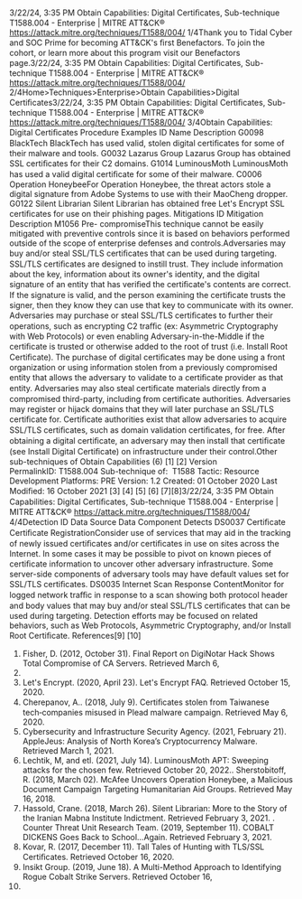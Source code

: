 3/22/24, 3:35 PM Obtain Capabilities: Digital Certiﬁcates, Sub-technique T1588.004 - Enterprise | MITRE ATT&CK®
https://attack.mitre.org/techniques/T1588/004/ 1/4Thank you to Tidal Cyber and SOC Prime for becoming ATT&CK's ﬁrst Benefactors. To join the cohort, or learn more about this program visit our
Benefactors page.3/22/24, 3:35 PM Obtain Capabilities: Digital Certiﬁcates, Sub-technique T1588.004 - Enterprise | MITRE ATT&CK®
https://attack.mitre.org/techniques/T1588/004/ 2/4Home>Techniques>Enterprise>Obtain Capabilities>Digital Certiﬁcates3/22/24, 3:35 PM Obtain Capabilities: Digital Certiﬁcates, Sub-technique T1588.004 - Enterprise | MITRE ATT&CK®
https://attack.mitre.org/techniques/T1588/004/ 3/4Obtain Capabilities: Digital Certiﬁcates
Procedure Examples
ID Name Description
G0098 BlackTech BlackTech has used valid, stolen digital certiﬁcates for some of their malware and tools.
G0032 Lazarus Group Lazarus Group has obtained SSL certiﬁcates for their C2 domains.
G1014 LuminousMoth LuminousMoth has used a valid digital certiﬁcate for some of their malware.
C0006 Operation
HoneybeeFor Operation Honeybee, the threat actors stole a digital signature from Adobe Systems to use with their
MaoCheng dropper.
G0122 Silent Librarian Silent Librarian has obtained free Let's Encrypt SSL certiﬁcates for use on their phishing pages.
Mitigations
ID Mitigation Description
M1056 Pre-
compromiseThis technique cannot be easily mitigated with preventive controls since it is based on behaviors performed
outside of the scope of enterprise defenses and controls.Adversaries may buy and/or steal SSL/TLS certiﬁcates that can be used during targeting. SSL/TLS certiﬁcates are designed to instill trust.
They include information about the key, information about its owner's identity, and the digital signature of an entity that has veriﬁed the
certiﬁcate's contents are correct. If the signature is valid, and the person examining the certiﬁcate trusts the signer, then they know they can
use that key to communicate with its owner.
Adversaries may purchase or steal SSL/TLS certiﬁcates to further their operations, such as encrypting C2 traﬃc (ex: Asymmetric
Cryptography with Web Protocols) or even enabling Adversary-in-the-Middle if the certiﬁcate is trusted or otherwise added to the root of trust
(i.e. Install Root Certiﬁcate). The purchase of digital certiﬁcates may be done using a front organization or using information stolen from a
previously compromised entity that allows the adversary to validate to a certiﬁcate provider as that entity. Adversaries may also steal
certiﬁcate materials directly from a compromised third-party, including from certiﬁcate authorities. Adversaries may register or hijack
domains that they will later purchase an SSL/TLS certiﬁcate for.
Certiﬁcate authorities exist that allow adversaries to acquire SSL/TLS certiﬁcates, such as domain validation certiﬁcates, for free.
After obtaining a digital certiﬁcate, an adversary may then install that certiﬁcate (see Install Digital Certiﬁcate) on infrastructure under their
control.Other sub-techniques of Obtain Capabilities (6)
[1]
[2]
Version PermalinkID: T1588.004
Sub-technique of:  T1588
 
Tactic: Resource Development
 
Platforms: PRE
Version: 1.2
Created: 01 October 2020
Last Modiﬁed: 16 October 2021
[3]
[4]
[5]
[6]
[7][8]3/22/24, 3:35 PM Obtain Capabilities: Digital Certiﬁcates, Sub-technique T1588.004 - Enterprise | MITRE ATT&CK®
https://attack.mitre.org/techniques/T1588/004/ 4/4Detection
ID Data Source Data Component Detects
DS0037 Certiﬁcate Certiﬁcate
RegistrationConsider use of services that may aid in the tracking of newly issued certiﬁcates and/or
certiﬁcates in use on sites across the Internet. In some cases it may be possible to pivot on
known pieces of certiﬁcate information to uncover other adversary infrastructure. Some
server-side components of adversary tools may have default values set for SSL/TLS
certiﬁcates.
DS0035 Internet Scan Response
ContentMonitor for logged network traﬃc in response to a scan showing both protocol header and
body values that may buy and/or steal SSL/TLS certiﬁcates that can be used during
targeting. Detection efforts may be focused on related behaviors, such as Web Protocols,
Asymmetric Cryptography, and/or Install Root Certiﬁcate.
References[9]
[10]
1. Fisher, D. (2012, October 31). Final Report on DigiNotar Hack
Shows Total Compromise of CA Servers. Retrieved March 6,
2017.
2. Let's Encrypt. (2020, April 23). Let's Encrypt FAQ. Retrieved
October 15, 2020.
3. Cherepanov, A.. (2018, July 9). Certiﬁcates stolen from
Taiwanese tech‑companies misused in Plead malware
campaign. Retrieved May 6, 2020.
4. Cybersecurity and Infrastructure Security Agency. (2021,
February 21). AppleJeus: Analysis of North Korea’s
Cryptocurrency Malware. Retrieved March 1, 2021.
5. Lechtik, M, and etl. (2021, July 14). LuminousMoth APT:
Sweeping attacks for the chosen few. Retrieved October 20,
2022. . Sherstobitoff, R. (2018, March 02). McAfee Uncovers
Operation Honeybee, a Malicious Document Campaign
Targeting Humanitarian Aid Groups. Retrieved May 16, 2018.
7. Hassold, Crane. (2018, March 26). Silent Librarian: More to the
Story of the Iranian Mabna Institute Indictment. Retrieved
February 3, 2021.
 . Counter Threat Unit Research Team. (2019, September 11).
COBALT DICKENS Goes Back to School…Again. Retrieved
February 3, 2021.
9. Kovar, R. (2017, December 11). Tall Tales of Hunting with
TLS/SSL Certiﬁcates. Retrieved October 16, 2020.
10. Insikt Group. (2019, June 18). A Multi-Method Approach to
Identifying Rogue Cobalt Strike Servers. Retrieved October 16,
2020.